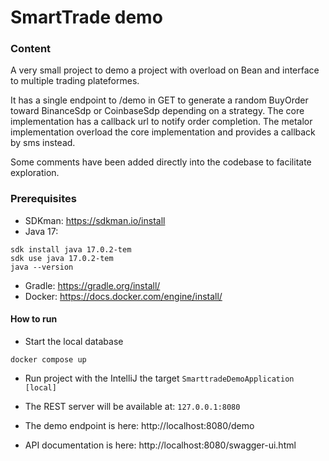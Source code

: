 # SmartTrade demo


### Content
A very small project to demo a project with overload on Bean and interface to multiple trading plateformes.

It has a single endpoint to /demo in GET to generate a random BuyOrder toward BinanceSdp or CoinbaseSdp depending on a strategy.
The core implementation has a callback url to notify order completion.
The metalor implementation overload the core implementation and provides a callback by sms instead.

Some comments have been added directly into the codebase to facilitate exploration.

### Prerequisites
- SDKman: https://sdkman.io/install
- Java 17:
```shell
sdk install java 17.0.2-tem
sdk use java 17.0.2-tem
java --version
```

- Gradle: https://gradle.org/install/
- Docker: https://docs.docker.com/engine/install/


#### How to run

- Start the local database
```shell
docker compose up
```

- Run project with the IntelliJ the target `SmarttradeDemoApplication [local]`

- The REST server will be available at: `127.0.0.1:8080`
- The demo endpoint is here: http://localhost:8080/demo
- API documentation is here: http://localhost:8080/swagger-ui.html
